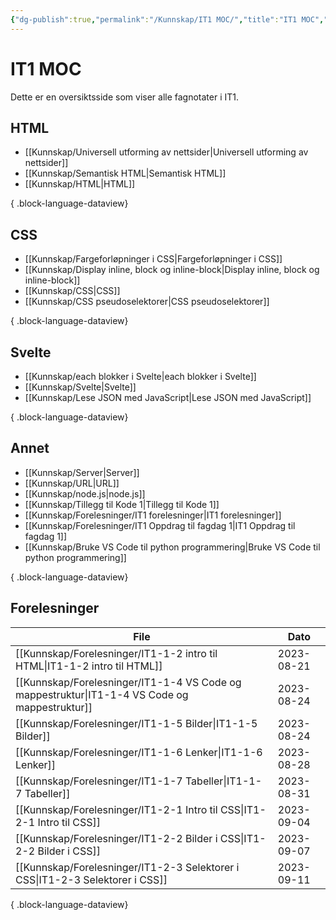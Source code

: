 ```yaml
---
{"dg-publish":true,"permalink":"/Kunnskap/IT1 MOC/","title":"IT1 MOC","tags":["it1"]}
---
```



# IT1 MOC

Dette er en oversiktsside som viser alle fagnotater i IT1.

## HTML
- [[Kunnskap/Universell utforming av nettsider\|Universell utforming av nettsider]]
- [[Kunnskap/Semantisk HTML\|Semantisk HTML]]
- [[Kunnskap/HTML\|HTML]]

{ .block-language-dataview}

## CSS
- [[Kunnskap/Fargeforløpninger i CSS\|Fargeforløpninger i CSS]]
- [[Kunnskap/Display inline, block og inline-block\|Display inline, block og inline-block]]
- [[Kunnskap/CSS\|CSS]]
- [[Kunnskap/CSS pseudoselektorer\|CSS pseudoselektorer]]

{ .block-language-dataview}

## Svelte
- [[Kunnskap/each blokker i Svelte\|each blokker i Svelte]]
- [[Kunnskap/Svelte\|Svelte]]
- [[Kunnskap/Lese JSON med JavaScript\|Lese JSON med JavaScript]]

{ .block-language-dataview}

## Annet
- [[Kunnskap/Server\|Server]]
- [[Kunnskap/URL\|URL]]
- [[Kunnskap/node.js\|node.js]]
- [[Kunnskap/Tillegg til Kode 1\|Tillegg til Kode 1]]
- [[Kunnskap/Forelesninger/IT1 forelesninger\|IT1 forelesninger]]
- [[Kunnskap/Forelesninger/IT1 Oppdrag til fagdag 1\|IT1 Oppdrag til fagdag 1]]
- [[Kunnskap/Bruke VS Code til python programmering\|Bruke VS Code til python programmering]]

{ .block-language-dataview}

## Forelesninger
| File                                                                                             | Dato       |
| ------------------------------------------------------------------------------------------------ | ---------- |
| [[Kunnskap/Forelesninger/IT1-1-2 intro til HTML\|IT1-1-2 intro til HTML]]                     | 2023-08-21 |
| [[Kunnskap/Forelesninger/IT1-1-4 VS Code og mappestruktur\|IT1-1-4 VS Code og mappestruktur]] | 2023-08-24 |
| [[Kunnskap/Forelesninger/IT1-1-5 Bilder\|IT1-1-5 Bilder]]                                     | 2023-08-24 |
| [[Kunnskap/Forelesninger/IT1-1-6 Lenker\|IT1-1-6 Lenker]]                                     | 2023-08-28 |
| [[Kunnskap/Forelesninger/IT1-1-7 Tabeller\|IT1-1-7 Tabeller]]                                 | 2023-08-31 |
| [[Kunnskap/Forelesninger/IT1-2-1 Intro til CSS\|IT1-2-1 Intro til CSS]]                       | 2023-09-04 |
| [[Kunnskap/Forelesninger/IT1-2-2 Bilder i CSS\|IT1-2-2 Bilder i CSS]]                         | 2023-09-07 |
| [[Kunnskap/Forelesninger/IT1-2-3 Selektorer i CSS\|IT1-2-3 Selektorer i CSS]]                 | 2023-09-11 |

{ .block-language-dataview}
